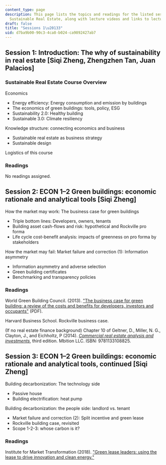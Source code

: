 ```yaml
---
content_type: page
description: This page lists the topics and readings for the listed sessions of 11.350
  Sustainable Real Estate, along with lecture videos and links to lecture slides.
draft: false
title: "Sessions 1\u20133"
uid: d7ba9b00-90c3-4ca8-b024-ca9892427ab7
---
```

## Session 1: Introduction: The why of sustainability in real estate \[Siqi Zheng, Zhengzhen Tan, Juan Palacios\] 

### Sustainable Real Estate Course Overview  

Economics  

- Energy efficiency: Energy consumption and emission by buildings  
- The economics of green buildings: tools, policy, ESG  
- Sustainability 2.0: Healthy building  
- Sustainable 3.0: Climate resiliency  

Knowledge structure: connecting economics and business  

- Sustainable real estate as business strategy  
- Sustainable design  

Logistics of this course

### Readings 

No readings assigned.

## Session 2: ECON 1–2 Green buildings: economic rationale and analytical tools \[Siqi Zheng\] 

How the market may work: The business case for green buildings  

- Triple bottom lines: Developers, owners, tenants  
- Building asset cash-flows and risk: hypothetical and Rockville pro forma  
- Life cycle cost-benefit analysis: impacts of greenness on pro forma by stakeholders  

How the market may fail: Market failure and correction (1): Information asymmetry  

- Information asymmetry and adverse selection  
- Green building certificates  
- Benchmarking and transparency policies 

### Readings 

World Green Building Council. (2013). ["The business case for green building: a review of the costs and benefits for developers, investors and occupants"](https://group.skanska.com/4af531/siteassets/sustainability/reporting-publications/reports-on-green-building/business_case_for_green_building_report_web_2013-03-13.pdf) (PDF).

Harvard Business School. Rockville business case.

(If no real estate finance background) Chapter 10 of Geltner, D., Miller, N. G., Clayton, J., and Eichholtz, P (2014). [*Commercial real estate analysis and investments*](https://www.amazon.com/Commercial-Real-Estate-Analysis-Investments/dp/1133108822), third edition. Mbition LLC. ISBN: 9781133108825.

## Session 3: ECON 1–2 Green buildings: economic rationale and analytical tools, continued \[Siqi Zheng\] 

Building decarbonization: The technology side  

- Passive house  
- Building electrification: heat pump  

Building decarbonization: the people side: landlord vs. tenant  

- Market failure and correction (2): Split incentive and green lease  
- Rockville building case, revisited  
- Scope 1-2-3: whose carbon is it?

### Readings 

Institute for Market Transformation (2018). ["Green lease leaders: using the lease to drive innovation and clean energy."](https://www.imt.org/resources/green-lease-leaders-using-the-lease-to-drive-innovation-and-clean-energy/)